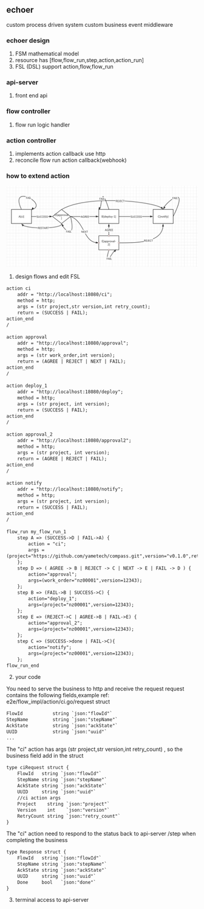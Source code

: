 ## echoer
custom process driven system custom business event middleware

### echoer design

1. FSM mathematical model
2. resource has [flow,flow_run,step,action,action_run]
2. FSL (DSL) support action,flow,flow_run

### api-server
1. front end api

### flow controller
1. flow run logic handler 

### action controller
1. implements action callback use http
2. reconcile flow run action callback(webhook)



### how to extend action
![graph ](./pkg/fsm/fss/example/fsm.jpg)

1. design flows and edit FSL 
```
action ci
	addr = "http://localhost:18080/ci";
	method = http;
	args = (str project,str version,int retry_count);
	return = (SUCCESS | FAIL);
action_end
/

action approval
	addr = "http://localhost:18080/approval";
	method = http;
	args = (str work_order,int version);
	return = (AGREE | REJECT | NEXT | FAIL);
action_end
/

action deploy_1
	addr = "http://localhost:18080/deploy";
	method = http;
	args = (str project, int version);
	return = (SUCCESS | FAIL);
action_end
/

action approval_2
	addr = "http://localhost:18080/approval2";
	method = http;
	args = (str project, int version);
	return = (AGREE | REJECT | FAIL);
action_end
/

action notify
	addr = "http://localhost:18080/notify";
	method = http;
	args = (str project, int version);
	return = (SUCCESS | FAIL);
action_end
/

flow_run my_flow_run_1
	step A => (SUCCESS->D | FAIL->A) {
		action = "ci";
		args = (project="https://github.com/yametech/compass.git",version="v0.1.0",retry_count=10);
	};
	step D => ( AGREE -> B | REJECT -> C | NEXT -> E | FAIL -> D ) {
		action="approval";
		args=(work_order="nz00001",version=12343);
	};
	step B => (FAIL->B | SUCCESS->C) {
		action="deploy_1";
		args=(project="nz00001",version=12343);
	};
	step E => (REJECT->C | AGREE->B | FAIL->E) {
		action="approval_2";
		args=(project="nz00001",version=12343);
	};
    step C => (SUCCESS->done | FAIL->C){
        action="notify";
        args=(project="nz00001",version=12343);
    };
flow_run_end
```

2. your code

You need to serve the business to http and receive the request request contains the following fields,example ref: e2e/flow_impl/action/ci.go/request struct
```
FlowId           string `json:"flowId"`
StepName         string `json:"stepName"`
AckState         string `json:"ackState"`
UUID             string `json:"uuid"`
...
```

The "ci" action has args (str project,str version,int retry_count) , so the business field add in the struct

```
type ciRequest struct {
	FlowId   string `json:"flowId"`
	StepName string `json:"stepName"`
	AckState string `json:"ackState"`
	UUID     string `json:"uuid"`
	//ci action args
	Project    string `json:"project"`
	Version    int    `json:"version"`
	RetryCount string `json:"retry_count"`
}
```
 
The "ci" action need to respond to the status back to api-server /step when completing the business

```
type Response struct {
	FlowId   string `json:"flowId"`
	StepName string `json:"stepName"`
	AckState string `json:"ackState"`
	UUID     string `json:"uuid"`
	Done     bool   `json:"done"`
}
```


3. terminal access to api-server
